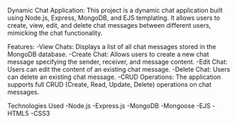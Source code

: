 Dynamic Chat Application:
This project is a dynamic chat application built using Node.js, Express, MongoDB, and EJS templating.
It allows users to create, view, edit, and delete chat messages between different users, mimicking the chat functionality.

Features:
-View Chats: Displays a list of all chat messages stored in the MongoDB database.
-Create Chat: Allows users to create a new chat message specifying the sender, receiver, and message content.
-Edit Chat: Users can edit the content of an existing chat message.
-Delete Chat: Users can delete an existing chat message.
-CRUD Operations: The application supports full CRUD (Create, Read, Update, Delete) operations on chat messages.

Technologies Used
-Node.js
-Express.js
-MongoDB
-Mongoose
-EJS
-HTML5
-CSS3
